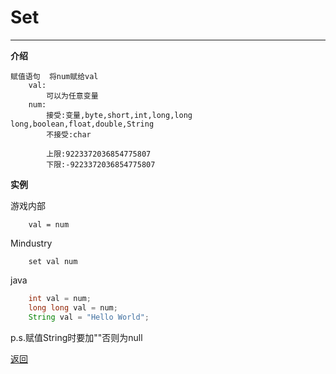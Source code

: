 # Set

---

**介绍**

    赋值语句  将num赋给val
        val:
            可以为任意变量
        num:
            接受:变量,byte,short,int,long,long long,boolean,float,double,String
            不接受:char

            上限:9223372036854775807
            下限:-9223372036854775807

**实例**

游戏内部
```
    val = num
```
Mindustry
```
    set val num
```
java
```java
    int val = num;
    long long val = num;
    String val = "Hello World";
```
p.s.赋值String时要加""否则为null

[返回](https://lanluz.github.io/Mindustry-guide/)
